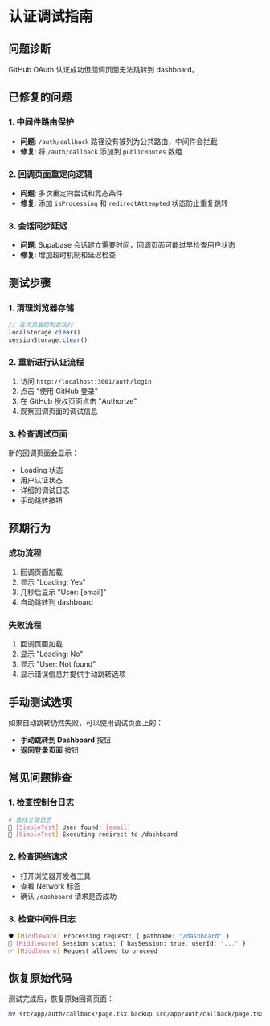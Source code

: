 # 认证调试指南

## 问题诊断

GitHub OAuth 认证成功但回调页面无法跳转到 dashboard。

## 已修复的问题

### 1. 中间件路由保护
- **问题**: `/auth/callback` 路径没有被列为公共路由，中间件会拦截
- **修复**: 将 `/auth/callback` 添加到 `publicRoutes` 数组

### 2. 回调页面重定向逻辑
- **问题**: 多次重定向尝试和竞态条件
- **修复**: 添加 `isProcessing` 和 `redirectAttempted` 状态防止重复跳转

### 3. 会话同步延迟
- **问题**: Supabase 会话建立需要时间，回调页面可能过早检查用户状态
- **修复**: 增加超时机制和延迟检查

## 测试步骤

### 1. 清理浏览器存储
```javascript
// 在浏览器控制台执行
localStorage.clear()
sessionStorage.clear()
```

### 2. 重新进行认证流程
1. 访问 `http://localhost:3001/auth/login`
2. 点击 "使用 GitHub 登录"
3. 在 GitHub 授权页面点击 "Authorize"
4. 观察回调页面的调试信息

### 3. 检查调试页面
新的回调页面会显示：
- Loading 状态
- 用户认证状态
- 详细的调试日志
- 手动跳转按钮

## 预期行为

### 成功流程
1. 回调页面加载
2. 显示 "Loading: Yes"
3. 几秒后显示 "User: [email]"
4. 自动跳转到 dashboard

### 失败流程
1. 回调页面加载
2. 显示 "Loading: No"
3. 显示 "User: Not found"
4. 显示错误信息并提供手动跳转选项

## 手动测试选项

如果自动跳转仍然失败，可以使用调试页面上的：
- **手动跳转到 Dashboard** 按钮
- **返回登录页面** 按钮

## 常见问题排查

### 1. 检查控制台日志
```bash
# 查找关键日志
🧪 [SimpleTest] User found: [email]
🧪 [SimpleTest] Executing redirect to /dashboard
```

### 2. 检查网络请求
- 打开浏览器开发者工具
- 查看 Network 标签
- 确认 `/dashboard` 请求是否成功

### 3. 检查中间件日志
```bash
🛡️ [Middleware] Processing request: { pathname: "/dashboard" }
🔐 [Middleware] Session status: { hasSession: true, userId: "..." }
✅ [Middleware] Request allowed to proceed
```

## 恢复原始代码

测试完成后，恢复原始回调页面：
```bash
mv src/app/auth/callback/page.tsx.backup src/app/auth/callback/page.tsx
```